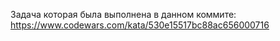 Задача которая была выполнена в данном коммите: https://www.codewars.com/kata/530e15517bc88ac656000716